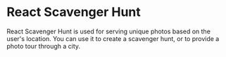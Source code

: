 # React Scavenger Hunt

React Scavenger Hunt is used for serving unique photos based on the user's location. You can use it to create a scavenger hunt, or to provide a photo tour through a city.
